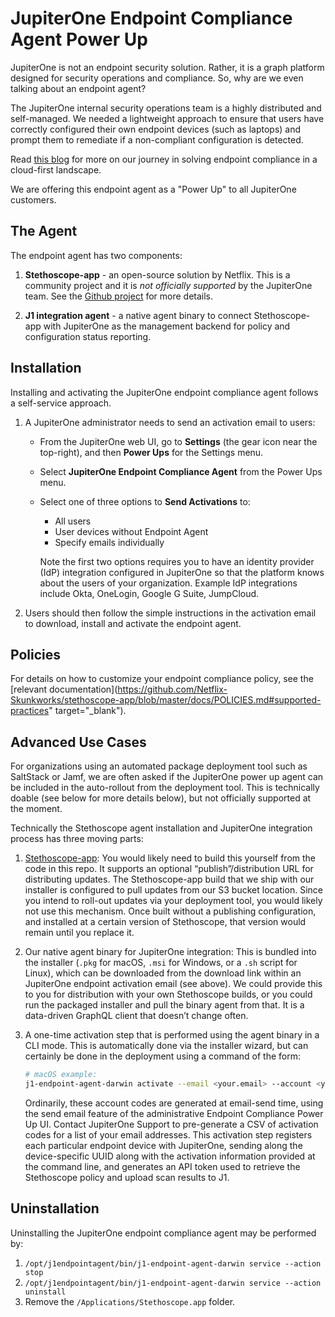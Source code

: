 # JupiterOne Endpoint Compliance Agent Power Up

JupiterOne is not an endpoint security solution. Rather, it is a graph platform designed for security operations and compliance. So, why are we even talking about an endpoint agent?

The JupiterOne internal security operations team is a highly distributed and self-managed. We needed a lightweight approach to ensure that users have correctly configured their own endpoint devices (such as  laptops) and prompt them to remediate if a non-compliant configuration is detected.

Read [this blog](https://jupiterone.com/blog/solving-for-endpoint-compliance-in-a-cloud-first-landscape) for more on our journey in solving endpoint compliance in a cloud-first landscape.

We are offering this endpoint agent as a "Power Up" to all JupiterOne customers.

## The Agent

The endpoint agent has two components:

1. **Stethoscope-app** - an open-source solution by Netflix. This is a community project and it is _not officially supported_ by the JupiterOne team. See the [Github project](https://github.com/Netflix-Skunkworks/stethoscope-app) for more details.

2. **J1 integration agent** - a native agent binary to connect Stethoscope-app with JupiterOne as the management backend for policy and configuration status reporting.

## Installation

Installing and activating the JupiterOne endpoint compliance agent follows a self-service approach.

1. A JupiterOne administrator needs to send an activation email to users:

   - From the JupiterOne web UI, go to **Settings** (the gear icon near the top-right), and then **Power Ups** for the Settings menu.

   - Select **JupiterOne Endpoint Compliance Agent** from the Power Ups menu.

   - Select one of three options to **Send Activations** to:

     - All users
     - User devices without Endpoint Agent
     - Specify emails individually

     Note the first two options requires you to have an identity provider (IdP) integration configured in JupiterOne so that the platform knows about the users of your organization. Example IdP integrations include Okta, OneLogin, Google G Suite, JumpCloud.

2. Users should then follow the simple instructions in the activation email to download, install and activate the endpoint agent.

## Policies

For details on how to customize your endpoint compliance policy, see the [relevant documentation](https://github.com/Netflix-Skunkworks/stethoscope-app/blob/master/docs/POLICIES.md#supported-practices" target="_blank").

## Advanced Use Cases

For organizations using an automated package deployment tool such as SaltStack or Jamf, we are often asked if the JupiterOne power up agent can be included in the auto-rollout from the deployment tool. This is technically doable (see below for more details below), but not officially supported at the moment.

Technically the Stethoscope agent installation and JupiterOne integration process has three moving parts:

1. [Stethoscope-app](https://github.com/Netflix-Skunkworks/stethoscope-app/): You would likely need to build this yourself from the code in this repo. It supports an optional “publish”/distribution URL for distributing updates. The Stethoscope-app build that we ship with our installer is configured to pull updates from our S3 bucket location. Since you intend to roll-out updates via your deployment tool, you would likely not use this mechanism. Once built without a publishing configuration, and installed at a certain version of Stethoscope, that version would remain until you replace it.

2. Our native agent binary for JupiterOne integration: This is bundled into the installer (`.pkg` for macOS, `.msi` for Windows, or a `.sh` script for Linux), which can be downloaded from the download link within an JupiterOne endpoint activation email (see above). We could provide this to you for distribution with your own Stethoscope builds, or you could run the packaged installer and pull the binary agent from that. It is a data-driven GraphQL client that doesn’t change often.

3. A one-time activation step that is performed using the agent binary in a CLI mode. This is automatically done via the installer wizard, but can certainly be done in the deployment using a command of the form:

   ```bash
   # macOS example:
   j1-endpoint-agent-darwin activate --email <your.email> --account <your J1 account name> --code <one-time-use activation code>
   ```

   Ordinarily, these account codes are generated at email-send time, using the send email feature of the administrative Endpoint Compliance Power Up UI. Contact JupiterOne Support to pre-generate a CSV of activation codes for a list of your email addresses. This activation step registers each particular endpoint device with JupiterOne, sending along the device-specific UUID along with the activation information provided at the command line, and generates an API token used to retrieve the Stethoscope policy and upload scan results to J1.

## Uninstallation

Uninstalling the JupiterOne endpoint compliance agent may be performed by:

1. `/opt/j1endpointagent/bin/j1-endpoint-agent-darwin service --action stop`
2. `/opt/j1endpointagent/bin/j1-endpoint-agent-darwin service --action uninstall`
3. Remove the `/Applications/Stethoscope.app` folder.

